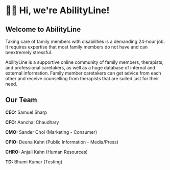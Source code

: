 # 👋🏻 Hi, we're AbilityLine!

## Welcome to AbilityLine

Taking care of family members with disabilities is a demanding 24-hour job. It requires expertise that most family members do not have and can beextremely stressful.

AbilityLine is a supportive online community of family members, therapists, and professional caretakers, as well as a huge database of internal and external information. Family member caretakers can get advice from each other and receive counselling from therapists that are suited just for their need.

## Our Team

**CEO:** Samuel Sharp

**CFO:** Aanchal Chaudhary

**CMO:** Sander Choi (Marketing - Consumer)

**CPIO:** Deena Kahn (Public Information - Media/Press)

**CHRO:** Anjali Kahn (Human Resources)

**TD:** Bhumi Kumar (Testing)
